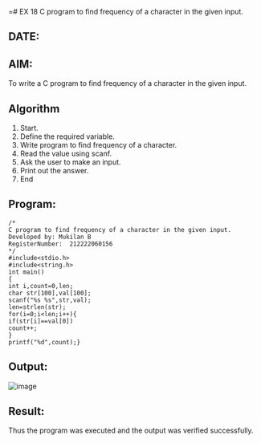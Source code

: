 =# EX 18 C program to find frequency of a character in the given input.
## DATE:
## AIM:
To write a C program to find frequency of a character in the given input.

## Algorithm

1. Start.
2. Define the required variable.
3. Write program to find frequency of a character.
4. Read the value using scanf.
5. Ask the user to make an input.
6. Print out the answer.
7. End    

## Program:
```
/*
C program to find frequency of a character in the given input.
Developed by: Mukilan B
RegisterNumber:  212222060156
*/
#include<stdio.h> 
#include<string.h> 
int main()
{
int i,count=0,len;
char str[100],val[100]; 
scanf("%s %s",str,val); 
len=strlen(str); 
for(i=0;i<len;i++){
if(str[i]==val[0]) 
count++;
}
printf("%d",count);}
```

## Output:

![image](https://github.com/user-attachments/assets/a214ef03-248c-4500-8ed2-dd11dc6db3b9)

## Result:
Thus the program was executed and the output was verified successfully.
